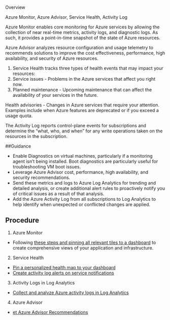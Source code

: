 Overview 

Azure Monitor, Azure Advisor, Service Health, Activity Log 


Azure Monitor enables core monitoring for Azure services by allowing the collection of near real-time metrics, activity logs, and diagnostic logs. As such, it provides a point-in-time snapshot of the state of Azure resources. 


Azure Advisor analyzes resource configuration and usage telemetry to recommends solutions to improve the cost effectiveness, performance, high availability, and security of Azure resources. 

1. Service Health tracks three types of health events that may impact your resources: 
2. Service issues - Problems in the Azure services that affect you right now.  
3. Planned maintenance - Upcoming maintenance that can affect the availability of your services in the future.  

Health advisories - Changes in Azure services that require your attention. Examples include when Azure features are deprecated or if you exceed a usage quota. 

The Activity Log reports control-plane events for subscriptions and determine the “what, who, and when” for any write operations taken on the resources in the subscription. 

 

##Guidance 

 
- Enable Diagnostics on virtual machines, particularly if a monitoring agent isn’t being installed.  Boot diagnostics are particularly useful for troubleshooting VM boot issues. 
- Leverage Azure Advisor cost, performance, high availability, and security recommendations. 
- Send these metrics and logs to Azure Log Analytics for trending and detailed analysis, or create additional alert rules to proactively notify you of critical issues as a result of that analysis. 
- Add the Azure Activity Log from all  subscriptions to Log Analytics to help identify when unexpected or conflicted changes are applied. 

  

## Procedure 


1. Azure Monitor 

- Following [these steps and pinning all relevant tiles to a dashboard](https://docs.microsoft.com/en-us/azure/monitoring-and-diagnostics/monitoring-get-started) to create comprehensive views of your application and infrastructure. 

2. Service Health 

- [Pin a personalized health map to your dashboard](https://docs.microsoft.com/en-us/azure/service-health/service-health-overview#pin-a-personalized-health-map-to-your-dashboard)  
- [Create activity log alerts on service notifications](https://docs.microsoft.com/en-us/azure/monitoring-and-diagnostics/monitoring-activity-log-alerts-on-service-notifications) 

 
3. Activity Logs in Log Analytics 

- [Collect and analyze Azure activity logs in Log Analytics](https://docs.microsoft.com/en-us/azure/log-analytics/log-analytics-activity) 

4. Azure Advisor 

- [et Azure Advisor Recommendations](https://docs.microsoft.com/en-us/azure/advisor/advisor-get-started#get-advisor-recommendations) 
